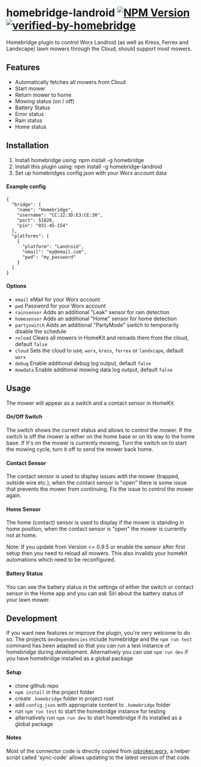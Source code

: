 # homebridge-landroid [![NPM Version](https://img.shields.io/npm/v/homebridge-landroid.svg)](https://www.npmjs.com/package/homebridge-landroid) [![verified-by-homebridge](https://badgen.net/badge/homebridge/verified/purple)](https://github.com/homebridge/homebridge/wiki/Verified-Plugins)
Homebridge plugin to control Worx Landroid (as well as Kress, Ferrex and Landxcape) lawn mowers through the Cloud, should support most mowers.

## Features
 - Automatically fetches all mowers from Cloud
 - Start mower
 - Return mower to home
 - Mowing status (on / off)
 - Battery Status
 - Error status
 - Rain status
 - Home status

## Installation
1. Install homebridge using: npm install -g homebridge
2. Install this plugin using: npm install -g homebridge-landroid
3. Set up homebridges config.json with your Worx account data

#### Example config
```
{
  "bridge": {
    "name": "Homebridge",
    "username": "CC:22:3D:E3:CE:30",
    "port": 51826,
    "pin": "031-45-154"
  },
  "platforms": [
    {
      "platform": "Landroid",
      "email": "my@email.com",
      "pwd": "my_password"
    }
  ]
}
```

#### Options
 - `email` eMail for your Worx account
 - `pwd` Password for your Worx account
 - `rainsensor` Adds an additional "Leak" sensor for rain detection
 - `homesensor` Adds an additional "Home" sensor for home detection
 - `partyswitch` Adds an additional "PartyMode" switch to temporarily disable the schedule
 - `reload` Clears all mowers in HomeKit and reloads them from the cloud, default `false`
 - `cloud` Sets the cloud to use, `worx`, `kress`, `ferrex` or `landxcape`, default `worx`
 - `debug` Enable additional debug log output, default `false`
 - `mowdata` Enable additional mowing data log output, default `false`

## Usage
 The mower will appear as a switch and a contact sensor in HomeKit.

#### On/Off Switch
The switch shows the current status and allows to control the mower. If the switch is off the mower is either on the home base or on its way to the home base. If it's on the mower is currently mowing. Turn the switch on to start the mowing cycle, turn it off to send the mower back home.

#### Contact Sensor
The contact sensor is used to display issues with the mower (trapped, outside wire etc.), when the contact sensor is "open" there is some issue that prevents the mower from continuing. Fix the issue to control the mower again.

#### Home Sensor
The home (contact) sensor is used to display if the mower is standing in home position, when the contact sensor is "open" the mower is currently not at home.

Note: If you update from Version <= 0.9.5 or enable the sensor after first setup then you need to reload all mowers. This also invalids your homekit automations which need to be reconfigured.

#### Battery Status
You can see the battery status in the settings of either the switch or contact sensor in the Home app and you can ask Siri about the battery status of your lawn mower.

## Development
If you want new features or improve the plugin, you're very welcome to do so. The projects `devDependencies` include homebridge and the `npm run test` command has been adapted so that you can run a test instance of homebridge during development. Alternatively you can use `npm run dev` if you have homebridge installed as a global package
#### Setup
- clone github repo
- `npm install` in the project folder
- create `.homebridge` folder in project root
- add `config.json` with appropriate content to `.homebridge` folder
- run `npm run test` to start the homebridge instance for testing
- alternatively run `npm run dev` to start homebridge if its installed as a global package

#### Notes
Most of the connector code is directly copied from [iobroker.worx](https://github.com/iobroker-community-adapters/ioBroker.worx), a helper script called 'sync-code' allows updating to the latest version of that code.
